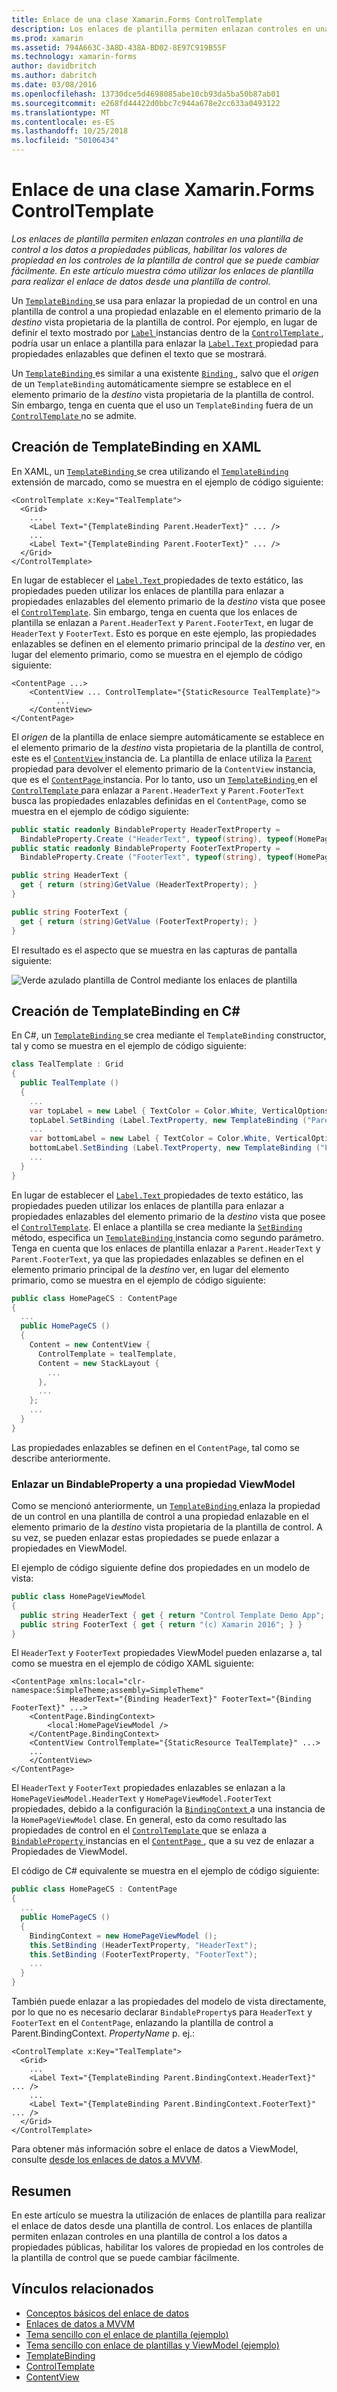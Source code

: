 ```yaml
---
title: Enlace de una clase Xamarin.Forms ControlTemplate
description: Los enlaces de plantilla permiten enlazan controles en una plantilla de control a los datos a propiedades públicas, habilitar los valores de propiedad en los controles de la plantilla de control que se puede cambiar fácilmente. En este artículo muestra cómo utilizar los enlaces de plantilla para realizar el enlace de datos desde una plantilla de control.
ms.prod: xamarin
ms.assetid: 794A663C-3A8D-438A-BD02-8E97C919B55F
ms.technology: xamarin-forms
author: davidbritch
ms.author: dabritch
ms.date: 03/08/2016
ms.openlocfilehash: 13730dce5d4698085abe10cb93da5ba50b87ab01
ms.sourcegitcommit: e268fd44422d0bbc7c944a678e2cc633a0493122
ms.translationtype: MT
ms.contentlocale: es-ES
ms.lasthandoff: 10/25/2018
ms.locfileid: "50106434"
---
```

# <a name="binding-from-a-xamarinforms-controltemplate"></a>Enlace de una clase Xamarin.Forms ControlTemplate

_Los enlaces de plantilla permiten enlazan controles en una plantilla de control a los datos a propiedades públicas, habilitar los valores de propiedad en los controles de la plantilla de control que se puede cambiar fácilmente. En este artículo muestra cómo utilizar los enlaces de plantilla para realizar el enlace de datos desde una plantilla de control._

Un [ `TemplateBinding` ](xref:Xamarin.Forms.TemplateBinding) se usa para enlazar la propiedad de un control en una plantilla de control a una propiedad enlazable en el elemento primario de la *destino* vista propietaria de la plantilla de control. Por ejemplo, en lugar de definir el texto mostrado por [ `Label` ](xref:Xamarin.Forms.Label) instancias dentro de la [ `ControlTemplate` ](xref:Xamarin.Forms.ControlTemplate), podría usar un enlace a plantilla para enlazar la [ `Label.Text` ](xref:Xamarin.Forms.Label.Text) propiedad para propiedades enlazables que definen el texto que se mostrará.

Un [ `TemplateBinding` ](xref:Xamarin.Forms.TemplateBinding) es similar a una existente [ `Binding` ](xref:Xamarin.Forms.Binding), salvo que el *origen* de un `TemplateBinding` automáticamente siempre se establece en el elemento primario de la *destino* vista propietaria de la plantilla de control. Sin embargo, tenga en cuenta que el uso un `TemplateBinding` fuera de un [ `ControlTemplate` ](xref:Xamarin.Forms.ControlTemplate) no se admite.

## <a name="creating-a-templatebinding-in-xaml"></a>Creación de TemplateBinding en XAML

En XAML, un [ `TemplateBinding` ](xref:Xamarin.Forms.TemplateBinding) se crea utilizando el [ `TemplateBinding` ](xref:Xamarin.Forms.Xaml.TemplateBindingExtension) extensión de marcado, como se muestra en el ejemplo de código siguiente:

```xaml
<ControlTemplate x:Key="TealTemplate">
  <Grid>
    ...
    <Label Text="{TemplateBinding Parent.HeaderText}" ... />
    ...
    <Label Text="{TemplateBinding Parent.FooterText}" ... />
  </Grid>
</ControlTemplate>
```

En lugar de establecer el [ `Label.Text` ](xref:Xamarin.Forms.Label.Text) propiedades de texto estático, las propiedades pueden utilizar los enlaces de plantilla para enlazar a propiedades enlazables del elemento primario de la *destino* vista que posee el [ `ControlTemplate`](xref:Xamarin.Forms.ControlTemplate). Sin embargo, tenga en cuenta que los enlaces de plantilla se enlazan a `Parent.HeaderText` y `Parent.FooterText`, en lugar de `HeaderText` y `FooterText`. Esto es porque en este ejemplo, las propiedades enlazables se definen en el elemento primario principal de la *destino* ver, en lugar del elemento primario, como se muestra en el ejemplo de código siguiente:

```xaml
<ContentPage ...>
    <ContentView ... ControlTemplate="{StaticResource TealTemplate}">
          ...
    </ContentView>
</ContentPage>
```

El *origen* de la plantilla de enlace siempre automáticamente se establece en el elemento primario de la *destino* vista propietaria de la plantilla de control, este es el [ `ContentView` ](xref:Xamarin.Forms.ContentView) instancia de. La plantilla de enlace utiliza la [ `Parent` ](xref:Xamarin.Forms.Element.Parent) propiedad para devolver el elemento primario de la `ContentView` instancia, que es el [ `ContentPage` ](xref:Xamarin.Forms.ContentPage) instancia. Por lo tanto, uso un [ `TemplateBinding` ](xref:Xamarin.Forms.TemplateBinding) en el [ `ControlTemplate` ](xref:Xamarin.Forms.ControlTemplate) para enlazar a `Parent.HeaderText` y `Parent.FooterText` busca las propiedades enlazables definidas en el `ContentPage`, como se muestra en el ejemplo de código siguiente:

```csharp
public static readonly BindableProperty HeaderTextProperty =
  BindableProperty.Create ("HeaderText", typeof(string), typeof(HomePage), "Control Template Demo App");
public static readonly BindableProperty FooterTextProperty =
  BindableProperty.Create ("FooterText", typeof(string), typeof(HomePage), "(c) Xamarin 2016");

public string HeaderText {
  get { return (string)GetValue (HeaderTextProperty); }
}

public string FooterText {
  get { return (string)GetValue (FooterTextProperty); }
}
```

El resultado es el aspecto que se muestra en las capturas de pantalla siguiente:

![](template-binding-images/teal-theme.png "Verde azulado plantilla de Control mediante los enlaces de plantilla")

## <a name="creating-a-templatebinding-in-c35"></a>Creación de TemplateBinding en C&#35;

En C#, un [ `TemplateBinding` ](xref:Xamarin.Forms.TemplateBinding) se crea mediante el `TemplateBinding` constructor, tal y como se muestra en el ejemplo de código siguiente:

```csharp
class TealTemplate : Grid
{
  public TealTemplate ()
  {
    ...
    var topLabel = new Label { TextColor = Color.White, VerticalOptions = LayoutOptions.Center };
    topLabel.SetBinding (Label.TextProperty, new TemplateBinding ("Parent.HeaderText"));
    ...
    var bottomLabel = new Label { TextColor = Color.White, VerticalOptions = LayoutOptions.Center };
    bottomLabel.SetBinding (Label.TextProperty, new TemplateBinding ("Parent.FooterText"));
    ...
  }
}
```

En lugar de establecer el [ `Label.Text` ](xref:Xamarin.Forms.Label.Text) propiedades de texto estático, las propiedades pueden utilizar los enlaces de plantilla para enlazar a propiedades enlazables del elemento primario de la *destino* vista que posee el [ `ControlTemplate`](xref:Xamarin.Forms.ControlTemplate). El enlace a plantilla se crea mediante la [ `SetBinding` ](xref:Xamarin.Forms.BindableObject.SetBinding(Xamarin.Forms.BindableProperty,Xamarin.Forms.BindingBase)) método, especifica un [ `TemplateBinding` ](xref:Xamarin.Forms.TemplateBinding) instancia como segundo parámetro. Tenga en cuenta que los enlaces de plantilla enlazar a `Parent.HeaderText` y `Parent.FooterText`, ya que las propiedades enlazables se definen en el elemento primario principal de la *destino* ver, en lugar del elemento primario, como se muestra en el ejemplo de código siguiente:

```csharp
public class HomePageCS : ContentPage
{
  ...
  public HomePageCS ()
  {
    Content = new ContentView {
      ControlTemplate = tealTemplate,
      Content = new StackLayout {
        ...
      },
      ...
    };
    ...
  }
}
```

Las propiedades enlazables se definen en el `ContentPage`, tal como se describe anteriormente.

### <a name="binding-a-bindableproperty-to-a-viewmodel-property"></a>Enlazar un BindableProperty a una propiedad ViewModel

Como se mencionó anteriormente, un [ `TemplateBinding` ](xref:Xamarin.Forms.TemplateBinding) enlaza la propiedad de un control en una plantilla de control a una propiedad enlazable en el elemento primario de la *destino* vista propietaria de la plantilla de control. A su vez, se pueden enlazar estas propiedades se puede enlazar a propiedades en ViewModel.

El ejemplo de código siguiente define dos propiedades en un modelo de vista:

```csharp
public class HomePageViewModel
{
  public string HeaderText { get { return "Control Template Demo App"; } }
  public string FooterText { get { return "(c) Xamarin 2016"; } }
}
```

El `HeaderText` y `FooterText` propiedades ViewModel pueden enlazarse a, tal como se muestra en el ejemplo de código XAML siguiente:

```xaml
<ContentPage xmlns:local="clr-namespace:SimpleTheme;assembly=SimpleTheme"
             HeaderText="{Binding HeaderText}" FooterText="{Binding FooterText}" ...>
    <ContentPage.BindingContext>
        <local:HomePageViewModel />
    </ContentPage.BindingContext>
    <ContentView ControlTemplate="{StaticResource TealTemplate}" ...>
    ...
    </ContentView>
</ContentPage>
```

El `HeaderText` y `FooterText` propiedades enlazables se enlazan a la `HomePageViewModel.HeaderText` y `HomePageViewModel.FooterText` propiedades, debido a la configuración la [ `BindingContext` ](xref:Xamarin.Forms.BindableObject.BindingContext) a una instancia de la `HomePageViewModel` clase. En general, esto da como resultado las propiedades de control en el [ `ControlTemplate` ](xref:Xamarin.Forms.ControlTemplate) que se enlaza a [ `BindableProperty` ](xref:Xamarin.Forms.BindableProperty) instancias en el [ `ContentPage` ](xref:Xamarin.Forms.ContentPage), que a su vez de enlazar a Propiedades de ViewModel.

El código de C# equivalente se muestra en el ejemplo de código siguiente:

```csharp
public class HomePageCS : ContentPage
{
  ...
  public HomePageCS ()
  {
    BindingContext = new HomePageViewModel ();
    this.SetBinding (HeaderTextProperty, "HeaderText");
    this.SetBinding (FooterTextProperty, "FooterText");
    ...
  }
}
```

También puede enlazar a las propiedades del modelo de vista directamente, por lo que no es necesario declarar `BindableProperty`s para `HeaderText` y `FooterText` en el `ContentPage`, enlazando la plantilla de control a Parent.BindingContext. _PropertyName_ p. ej.:

```xaml
<ControlTemplate x:Key="TealTemplate">
  <Grid>
    ...
    <Label Text="{TemplateBinding Parent.BindingContext.HeaderText}" ... />
    ...
    <Label Text="{TemplateBinding Parent.BindingContext.FooterText}" ... />
  </Grid>
</ControlTemplate>
```

Para obtener más información sobre el enlace de datos a ViewModel, consulte [desde los enlaces de datos a MVVM](~/xamarin-forms/xaml/xaml-basics/data-bindings-to-mvvm.md).

## <a name="summary"></a>Resumen

En este artículo se muestra la utilización de enlaces de plantilla para realizar el enlace de datos desde una plantilla de control. Los enlaces de plantilla permiten enlazan controles en una plantilla de control a los datos a propiedades públicas, habilitar los valores de propiedad en los controles de la plantilla de control que se puede cambiar fácilmente.

## <a name="related-links"></a>Vínculos relacionados

- [Conceptos básicos del enlace de datos](~/xamarin-forms/xaml/xaml-basics/data-binding-basics.md)
- [Enlaces de datos a MVVM](~/xamarin-forms/xaml/xaml-basics/data-bindings-to-mvvm.md)
- [Tema sencillo con el enlace de plantilla (ejemplo)](https://developer.xamarin.com/samples/xamarin-forms/templates/controltemplates/simplethemewithtemplatebinding/)
- [Tema sencillo con enlace de plantillas y ViewModel (ejemplo)](https://developer.xamarin.com/samples/xamarin-forms/templates/controltemplates/simplethemewithtemplatebindingandviewmodel/)
- [TemplateBinding](xref:Xamarin.Forms.TemplateBinding)
- [ControlTemplate](xref:Xamarin.Forms.ControlTemplate)
- [ContentView](xref:Xamarin.Forms.ContentView)

